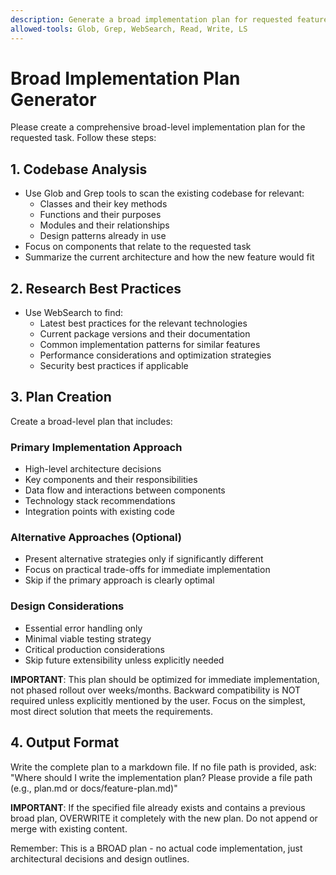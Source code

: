 ```yaml
---
description: Generate a broad implementation plan for requested features
allowed-tools: Glob, Grep, WebSearch, Read, Write, LS
---
```


# Broad Implementation Plan Generator

Please create a comprehensive broad-level implementation plan for the requested task. Follow these steps:

## 1. Codebase Analysis
- Use Glob and Grep tools to scan the existing codebase for relevant:
  - Classes and their key methods
  - Functions and their purposes  
  - Modules and their relationships
  - Design patterns already in use
- Focus on components that relate to the requested task
- Summarize the current architecture and how the new feature would fit

## 2. Research Best Practices
- Use WebSearch to find:
  - Latest best practices for the relevant technologies
  - Current package versions and their documentation
  - Common implementation patterns for similar features
  - Performance considerations and optimization strategies
  - Security best practices if applicable

## 3. Plan Creation
Create a broad-level plan that includes:

### Primary Implementation Approach
- High-level architecture decisions
- Key components and their responsibilities
- Data flow and interactions between components
- Technology stack recommendations
- Integration points with existing code

### Alternative Approaches (Optional)
- Present alternative strategies only if significantly different
- Focus on practical trade-offs for immediate implementation
- Skip if the primary approach is clearly optimal

### Design Considerations
- Essential error handling only
- Minimal viable testing strategy
- Critical production considerations
- Skip future extensibility unless explicitly needed

**IMPORTANT**: This plan should be optimized for immediate implementation, not phased rollout over weeks/months. Backward compatibility is NOT required unless explicitly mentioned by the user. Focus on the simplest, most direct solution that meets the requirements.

## 4. Output Format
Write the complete plan to a markdown file. If no file path is provided, ask: "Where should I write the implementation plan? Please provide a file path (e.g., plan.md or docs/feature-plan.md)"

**IMPORTANT**: If the specified file already exists and contains a previous broad plan, OVERWRITE it completely with the new plan. Do not append or merge with existing content.

Remember: This is a BROAD plan - no actual code implementation, just architectural decisions and design outlines.